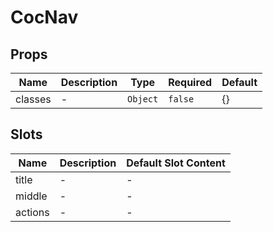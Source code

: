 # CocNav

## Props

<!-- @vuese:CocNav:props:start -->
|Name|Description|Type|Required|Default|
|---|---|---|---|---|
|classes|-|`Object`|`false`|{}|

<!-- @vuese:CocNav:props:end -->


## Slots

<!-- @vuese:CocNav:slots:start -->
|Name|Description|Default Slot Content|
|---|---|---|
|title|-|-|
|middle|-|-|
|actions|-|-|

<!-- @vuese:CocNav:slots:end -->


